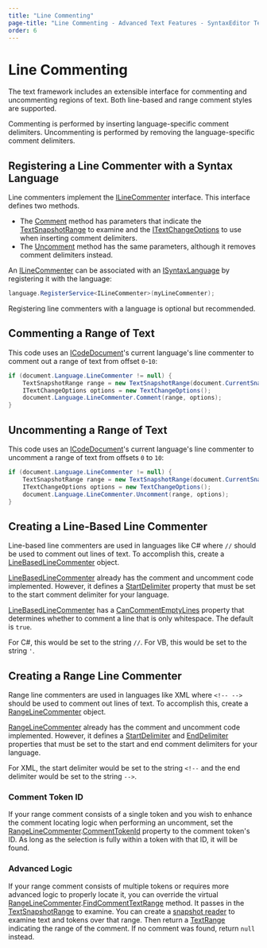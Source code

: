 ```yaml
---
title: "Line Commenting"
page-title: "Line Commenting - Advanced Text Features - SyntaxEditor Text/Parsing Framework"
order: 6
---
```

# Line Commenting

The text framework includes an extensible interface for commenting and uncommenting regions of text.  Both line-based and range comment styles are supported.

Commenting is performed by inserting language-specific comment delimiters.  Uncommenting is performed by removing the language-specific comment delimiters.

## Registering a Line Commenter with a Syntax Language

Line commenters implement the [ILineCommenter](xref:ActiproSoftware.Text.ILineCommenter) interface.  This interface defines two methods.

- The [Comment](xref:ActiproSoftware.Text.ILineCommenter.Comment*) method has parameters that indicate the [TextSnapshotRange](xref:ActiproSoftware.Text.TextSnapshotRange) to examine and the [ITextChangeOptions](xref:ActiproSoftware.Text.ITextChangeOptions) to use when inserting comment delimiters.
- The [Uncomment](xref:ActiproSoftware.Text.ILineCommenter.Uncomment*) method has the same parameters, although it removes comment delimiters instead.

An [ILineCommenter](xref:ActiproSoftware.Text.ILineCommenter) can be associated with an [ISyntaxLanguage](xref:ActiproSoftware.Text.ISyntaxLanguage) by registering it with the language:

```csharp
language.RegisterService<ILineCommenter>(myLineCommenter);
```

Registering line commenters with a language is optional but recommended.

## Commenting a Range of Text

This code uses an [ICodeDocument](xref:ActiproSoftware.Text.ICodeDocument)'s current language's line commenter to comment out a range of text from offset `0`-`10`:

```csharp
if (document.Language.LineCommenter != null) {
	TextSnapshotRange range = new TextSnapshotRange(document.CurrentSnapshot, 0, 10);
	ITextChangeOptions options = new TextChangeOptions();
	document.Language.LineCommenter.Comment(range, options);
}
```

## Uncommenting a Range of Text

This code uses an [ICodeDocument](xref:ActiproSoftware.Text.ICodeDocument)'s current language's line commenter to uncomment a range of text from offsets `0` to `10`:

```csharp
if (document.Language.LineCommenter != null) {
	TextSnapshotRange range = new TextSnapshotRange(document.CurrentSnapshot, 0, 10);
	ITextChangeOptions options = new TextChangeOptions();
	document.Language.LineCommenter.Uncomment(range, options);
}
```

## Creating a Line-Based Line Commenter

Line-based line commenters are used in languages like C# where `//` should be used to comment out lines of text.  To accomplish this, create a [LineBasedLineCommenter](xref:ActiproSoftware.Text.Implementation.LineBasedLineCommenter) object.

[LineBasedLineCommenter](xref:ActiproSoftware.Text.Implementation.LineBasedLineCommenter) already has the comment and uncomment code implemented.  However, it defines a [StartDelimiter](xref:ActiproSoftware.Text.Implementation.LineBasedLineCommenter.StartDelimiter) property that must be set to the start comment delimiter for your language.

[LineBasedLineCommenter](xref:ActiproSoftware.Text.Implementation.LineBasedLineCommenter) has a [CanCommentEmptyLines](xref:ActiproSoftware.Text.Implementation.LineBasedLineCommenter.CanCommentEmptyLines) property that determines whether to comment a line that is only whitespace. The default is `true`.

For C#, this would be set to the string `//`.  For VB, this would be set to the string `'`.

## Creating a Range Line Commenter

Range line commenters are used in languages like XML where `<!-- -->` should be used to comment out lines of text.  To accomplish this, create a [RangeLineCommenter](xref:ActiproSoftware.Text.Implementation.RangeLineCommenter) object.

[RangeLineCommenter](xref:ActiproSoftware.Text.Implementation.RangeLineCommenter) already has the comment and uncomment code implemented.  However, it defines a [StartDelimiter](xref:ActiproSoftware.Text.Implementation.RangeLineCommenter.StartDelimiter) and [EndDelimiter](xref:ActiproSoftware.Text.Implementation.RangeLineCommenter.EndDelimiter) properties that must be set to the start and end comment delimiters for your language.

For XML, the start delimiter would be set to the string `<!--` and the end delimiter would be set to the string `-->`.

### Comment Token ID

If your range comment consists of a single token and you wish to enhance the comment locating logic when performing an uncomment, set the [RangeLineCommenter](xref:ActiproSoftware.Text.Implementation.RangeLineCommenter).[CommentTokenId](xref:ActiproSoftware.Text.Implementation.RangeLineCommenter.CommentTokenId) property to the comment token's ID.  As long as the selection is fully within a token with that ID, it will be found.

### Advanced Logic

If your range comment consists of multiple tokens or requires more advanced logic to properly locate it, you can override the virtual [RangeLineCommenter](xref:ActiproSoftware.Text.Implementation.RangeLineCommenter).[FindCommentTextRange](xref:ActiproSoftware.Text.Implementation.RangeLineCommenter.FindCommentTextRange*) method.  It passes in the [TextSnapshotRange](xref:ActiproSoftware.Text.TextSnapshotRange) to examine.  You can create a [snapshot reader](../core-text/scanning-text.md) to examine text and tokens over that range.  Then return a [TextRange](xref:ActiproSoftware.Text.TextRange) indicating the range of the comment.  If no comment was found, return `null` instead.
